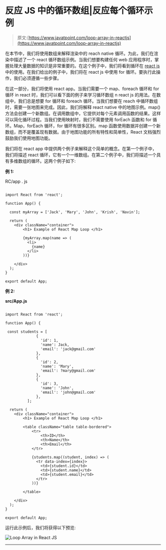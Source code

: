 # 反应 JS 中的循环数组|反应每个循环示例

> 原文:[https://www.javatpoint.com/loop-array-in-reactjs](https://www.javatpoint.com/loop-array-in-reactjs)

在本节中，我们将使用数组来解释渲染中的 reach native 循环。为此，我们在渲染中描述了一个 react 循环数组示例。当我们想要构建任何 web 应用程序时，掌握处理大量数据的知识是非常重要的。在这个例子中，我们将看到循环在 [react js](https://www.javatpoint.com/reactjs-tutorial) 中的使用。在我们给出的例子中，我们将在 react js 中使用 for 循环。要执行此操作，我们必须遵循一些步骤。

在这一部分，我们将使用 react app。当我们需要一个 map、foreach 循环和 for 循环 in react 时，我们可以看下面的例子来学习循环数组 n react js 的用法。在数组中，我们总是想要 for 循环和 foreach 循环。当我们想要在 reach 中循环数组时，需要一张地图来完成。因此，我们将解释 react native 中的地图示例。map()方法会创建一个新数组。在调用数组中，它提供对每个元素调用函数的结果。这样可以简化循环过程。当我们使用映射时，我们不需要使用 forEach 函数和 for 循环。Map，forEach 循环，for 循环有很多区别。map 函数使用数据并创建一个新数组，而不是覆盖现有数据。由于地图功能的所有特性和简单性，React 文档强烈鼓励我们使用地图功能。

我们将在 react app 中提供两个例子来解释这个简单的概念。在第一个例子中，我们将描述 react 循环，它有一个一维数组。在第二个例子中，我们将描述一个具有多维数组的循环。这两个例子如下:

**例 1:**

RC/app . js

```

import React from 'react';

function App() {

  const myArray = ['Jack', 'Mary', 'John', 'Krish', 'Navin'];

  return (
    <div className="container">	
        <h1> Example of React Map Loop </h1>

        {myArray.map(name => (
          <li>
            {name}
          </li>
        ))}

    </div>
  );
}

export default App;

```

**例 2:**

**src/App.js**

```

import React from 'react';

function App() {

 const students = [
              {
                'id': 1, 
                'name': Jack, 
                'email': 'jack@gmail.com'
              },
              {
                'id': 2, 
                'name': 'Mary', 
                'email': ?mary@gmail.com'
              },
              {
                'id': 3, 
                'name': 'John', 
                'email': 'john@gmail.com'
              },
          ];

  return (
    <div className="container">
        <h1> Example of React Map Loop </h1>

        <table className="table table-bordered">
            <tr>
                <th>ID</th>
                <th>Name</th>
                <th>Email</th>
            </tr>

            {students.map((student, index) => (
              <tr data-index={index}>
                <td>{student.id}</td>
                <td>{student.name}</td>
                <td>{student.email}</td>
              </tr>
            ))}

        </table>

    </div>
  );
}

export default App;

```

运行此示例后，我们将获得以下预览:

![Loop Array in React JS](../Images/44c615b9aa7642f7f6f292fe1be9073e.png)

* * *